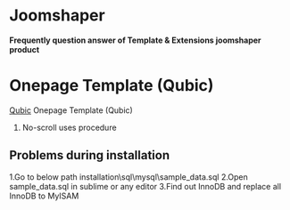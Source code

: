 # Joomshaper
**Frequently question answer of Template &amp; Extensions joomshaper product**

# Onepage Template (Qubic)
[Qubic](https://www.joomshaper.com/joomla-templates/qubic) Onepage Template (Qubic)

1. No-scroll uses procedure 

## Problems during installation
1.Go to below path 
installation\sql\mysql\sample_data.sql
2.Open sample_data.sql in sublime or any editor
3.Find out InnoDB and replace all InnoDB to MyISAM
